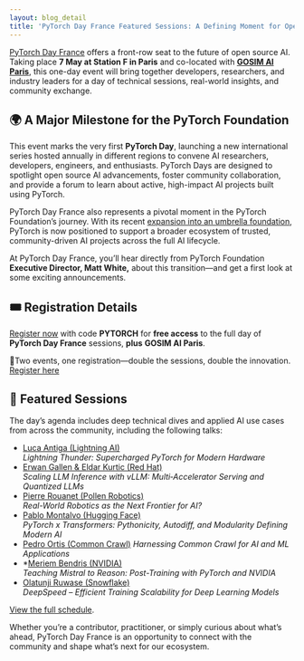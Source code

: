 ```yaml
---
layout: blog_detail
title: 'PyTorch Day France Featured Sessions: A Defining Moment for Open Source AI'
---
```


[PyTorch Day France](https://events.linuxfoundation.org/pytorch-day-france/) offers a front-row seat to the future of open source AI. Taking place **7 May at Station F in Paris** and co-located with **[GOSIM AI Paris](https://paris2025.gosim.org/)**, this one-day event will bring together developers, researchers, and industry leaders for a day of technical sessions, real-world insights, and community exchange.


## 🌍 A Major Milestone for the PyTorch Foundation

This event marks the very first **PyTorch Day**, launching a new international series hosted annually in different regions to convene AI researchers, developers, engineers, and enthusiasts. PyTorch Days are designed to spotlight open source AI advancements, foster community collaboration, and provide a forum to learn about active, high-impact AI projects built using PyTorch.

PyTorch Day France also represents a pivotal moment in the PyTorch Foundation’s journey. With its recent [expansion into an umbrella foundation]( https://pytorch.org/blog/pt-foundation-expands/), PyTorch is now positioned to support a broader ecosystem of trusted, community-driven AI projects across the full AI lifecycle.

At PyTorch Day France, you’ll hear directly from PyTorch Foundation **Executive Director, Matt White,** about this transition—and get a first look at some exciting announcements.


## 🎟️ Registration Details

[Register now](https://www.eventbrite.com/e/gosim-ai-paris-tickets-1265928669729?aff=oddtdtcreator) with code **PYTORCH** for **free access** to the full day of **PyTorch Day France** sessions, **plus** **GOSIM AI Paris**.

🔗Two events, one registration—double the sessions, double the innovation. \
[Register here](https://www.eventbrite.com/e/gosim-ai-paris-tickets-1265928669729?aff=oddtdtcreator)


## 📅 Featured Sessions

The day’s agenda includes deep technical dives and applied AI use cases from across the community, including the following talks:



* [Luca Antiga (Lightning AI)](https://sched.co/21nz4)  
 *Lightning Thunder: Supercharged PyTorch for Modern Hardware*
* [Erwan Gallen & Eldar Kurtic (Red Hat)](https://sched.co/21nyd)  
 *Scaling LLM Inference with vLLM: Multi‑Accelerator Serving and Quantized LLMs*
* [Pierre Rouanet (Pollen Robotics)](https://sched.co/21nyX)  
 *Real-World Robotics as the Next Frontier for AI?*
* [Pablo Montalvo (Hugging Face)](https://sched.co/21nzG)  
 *PyTorch x Transformers: Pythonicity, Autodiff, and Modularity Defining Modern AI*
* [Pedro Ortis (Common Crawl)](https://sched.co/21nym)
 *Harnessing Common Crawl for AI and ML Applications*
* *[Meriem Bendris (NVIDIA)](https://sched.co/21nys)  
 *Teaching Mistral to Reason: Post-Training with PyTorch and NVIDIA*
* [Olatunji Ruwase (Snowflake)](https://sched.co/21nyy)  
 *DeepSpeed – Efficient Training Scalability for Deep Learning Models*

[View the full schedule](https://pytorchdayfrance2025.sched.com/).

Whether you’re a contributor, practitioner, or simply curious about what’s ahead, PyTorch Day France is an opportunity to connect with the community and shape what’s next for our ecosystem.
